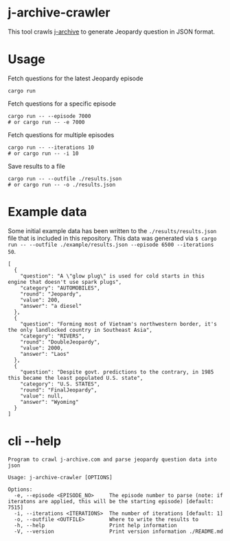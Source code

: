 # j-archive-crawler

This tool crawls [j-archive](https://j-archive.com/) to generate Jeopardy question in JSON format.

# Usage

Fetch questions for the latest Jeopardy episode

```
cargo run
```

Fetch questions for a specific episode

```
cargo run -- --episode 7000
# or cargo run -- -e 7000
```

Fetch questions for multiple episodes

```
cargo run -- --iterations 10
# or cargo run -- -i 10
```

Save results to a file

```
cargo run -- --outfile ./results.json
# or cargo run -- -o ./results.json
```

# Example data

Some initial example data has been written to the `./results/results.json` file that is included in this repository. This data was generated via `$ cargo run -- --outfile ./example/results.json --episode 6500 --iterations 50`.

```
[
  {
    "question": "A \"glow plug\" is used for cold starts in this engine that doesn't use spark plugs",
    "category": "AUTOMOBILES",
    "round": "Jeopardy",
    "value": 200,
    "answer": "a diesel"
  },
  {
    "question": "Forming most of Vietnam's northwestern border, it's the only landlocked country in Southeast Asia",
    "category": "RIVERS",
    "round": "DoubleJeopardy",
    "value": 2000,
    "answer": "Laos"
  },
  {
    "question": "Despite govt. predictions to the contrary, in 1985 this became the least populated U.S. state",
    "category": "U.S. STATES",
    "round": "FinalJeopardy",
    "value": null,
    "answer": "Wyoming"
  }
]
```

# cli --help

```
Program to crawl j-archive.com and parse jeopardy question data into json

Usage: j-archive-crawler [OPTIONS]

Options:
  -e, --episode <EPISODE_NO>     The episode number to parse (note: if iteratons are applied, this will be the starting episode) [default: 7515]
  -i, --iterations <ITERATIONS>  The number of iterations [default: 1]
  -o, --outfile <OUTFILE>        Where to write the results to
  -h, --help                     Print help information
  -V, --version                  Print version information ./README.md
```
